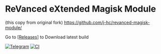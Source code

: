 # ReVanced eXtended Magisk Module 
(this copy from original fork) https://github.com/j-hc/revanced-magisk-module/

Go to [[Releases](https://github.com/DhannyNara/revanced-extended-magisk-module/releases)] to Download latest build

[![Telegram](https://img.shields.io/badge/Telegram-2CA5E0?style=for-the-badge&logo=telegram&logoColor=white)](https://t.me/rvc_magisk)
[![CI](https://github.com/j-hc/revanced-magisk-module/actions/workflows/ci.yml/badge.svg?event=schedule)](https://github.com/j-hc/revanced-magisk-module/actions/workflows/ci.yml)
